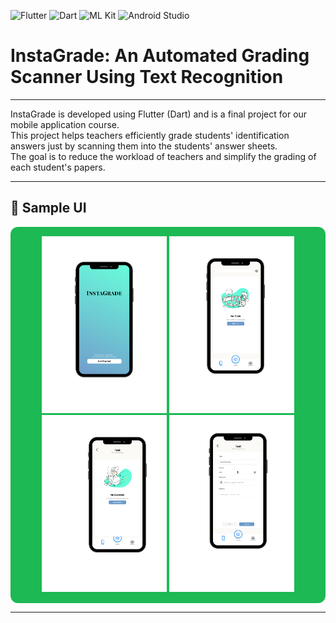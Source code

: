 ![Flutter](https://img.shields.io/badge/Flutter-02569B?style=for-the-badge&logo=flutter&logoColor=white)
![Dart](https://img.shields.io/badge/Dart-0175C2?style=for-the-badge&logo=dart&logoColor=white)
![ML Kit](https://img.shields.io/badge/ML%20Kit-FFCA28?style=for-the-badge)
![Android Studio](https://img.shields.io/badge/Android%20Studio-3DDC84?style=for-the-badge)

# InstaGrade: An Automated Grading Scanner Using Text Recognition

---

InstaGrade is developed using Flutter (Dart) and is a final project for our mobile application course.  
This project helps teachers efficiently grade students' identification answers just by scanning them into the students' answer sheets.  
The goal is to reduce the workload of teachers and simplify the grading of each student's papers.  

---

## 📸 Sample UI

<div align="center" style="background-color:#1DB954; padding:15px; border-radius:12px;">
  <img src="assets/images 23.07.43/1.png" width="200"/>
  <img src="assets/images 23.07.43/2.png" width="200"/>
  <img src="assets/images 23.07.43/3.png" width="200"/>
  <img src="assets/images 23.07.43/4.png" width="200"/>
</div>


---

